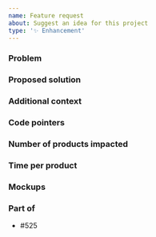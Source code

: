 ```yaml
---
name: Feature request
about: Suggest an idea for this project
type: '✨ Enhancement'
---
```


### Problem
<!-- Please replace me by a clear and concise description of what the problem is. Ex. I'm always frustrated when [...] -->

### Proposed solution
<!-- Please replace me by a clear and concise description of what you want to happen -->

### Additional context
<!-- Please replace me by any other context or screenshots about the feature request here. -->

### Code pointers
<!-- Add any pointers to relevant parts of the code. List of files -> https://github.com/openfoodfacts/openfoodfacts-server/blob/main/.github/labeler.yml -->

### Number of products impacted
<!-- If relevant, number (or estimate) of products impacted by the feature at the time of creation of the issue -->

### Time per product
<!-- Estimate of timeloss provoked or saved by the issue, per product -->

### Mockups

### Part of
- #525 <!-- Please remplace 525 by the most specific parent issue possible -->

      
      
